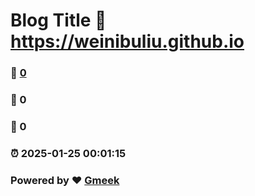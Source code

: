 # Blog Title :link: https://weinibuliu.github.io 
### :page_facing_up: [0](https://weinibuliu.github.io/tag.html) 
### :speech_balloon: 0 
### :hibiscus: 0 
### :alarm_clock: 2025-01-25 00:01:15 
### Powered by :heart: [Gmeek](https://github.com/Meekdai/Gmeek)
